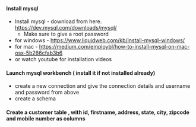 #### Install mysql  

  - Install mysql - download from here.
      https://dev.mysql.com/downloads/mysql/
    - Make sure to give a root password
  - for windows - https://www.liquidweb.com/kb/install-mysql-windows/
  - for mac - https://medium.com/employbl/how-to-install-mysql-on-mac-osx-5b266cfab3b6
  - or watch youtube for installation videos

#### Launch mysql workbench ( install it if not installed already)
  - create a new connection and give the connection details and username and password from above
  - create a schema

#### Create a customer table , with id, firstname, address, state, city, zipcode and mobile number as columns
